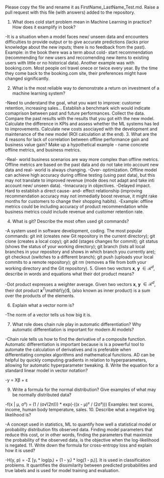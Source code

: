 Please copy the file and rename it as FirstName_LastName_Test.md. Raise a pull request with this file (with answers) added to the repository. 

1. What does cold start problem mean in Machine Learning in practice? How does it examplify in book?

-It is a situation when a model faces new/ unseen data and encounters difficulties to provide output or to give accurate predictions (lacks prior knowledge about the new inputs; there is no feedback from the past). Example: in the book there was a term about cold- start recommendation (recommending for new users and reccomending new items to existing users with little or no historical data). Another example was with booking.com. Most people onl travel onece or twice every year. By the time they come back to the booking.com site, their preferences might have changed significantly.

2. What is the most reliable way to demonstrate a return on investment of a machine learning system?

-Need to understand the goal, what you want to improve: customer retention, increasing sales... Establish a benchmark wich would indicate comaprison between past and future performances. Collect the data. Compare the past results with the results that you got eith the new model. Calculate the difference in KPIs and assess whether the ML systems has led to improvements. Calculate new costs asociayed with the development and maintenance of the new model (ROI calculation at the end). 
3. What are the 4 reasons for lack of correlation between offline performance gain and business value gain? Make up a hypothetical example - name concrete offline metrics, and business metrics. 

-Real- world business scenarios are way more complex than offline metrics. Offline metrics are based on the past data and do not take into account new data and real- world is always changing. 
-Over- optimization. Offline model can achieve high accuracy during offline testing (using past data), but this may not translate to improved revenue (mode does not adapt and take inti account new/ unseen data).
-Innacuracy in objectives. 
-Delayed impact. Hard to establish a direct cause- and- effect relationship (improving recommendation accuracy may not immediatly boost revenue, it might rake months for customers to change their shopping habits).
-Example: offline metrics could be including accuracy of product recommendation while business metrics could include revenue and customer retention rate. 

4. What is git? Describe the most often used git commands?

-A system used in software development, coding. The most popular commands: git init (creates new Git repository in the current directory); git clone (creates a local copy); git add (stages changes for commit); git status (shows the status of your working directory); git branch (lists all local branches in your repository and shows in which branch you currently are); git checkout (switches to a different branch); git push (uploads your local commits to a remote repository); git rm (removes a file from both your working directory and the Git repository).
5. Given two vectors $\mathbf{x}$, $\mathbf{y}$ $\in \mathcal{R}^{d}$, describe in words and equations what their dot product means?

-Dot product expresses a weighter average. Given two vectors $\mathbf{x}$, $\mathbf{y}$ $\in \mathcal{R}^{d}$, their dot product $\mathbf{x}^{T}$\mathbf{y}$, (also known as inner product) is a sum over the products of the elements.

6. Explain what a vector norm is?

-The norm of a vector tells us how big it is. 

7. What role does chain rule play in automatic differentiation? Why automatic differentiation is important for modern AI
models?

-Chain rule tells us how to find the derivative of a composite function. Automatic differentiation is important because is is a powerful tool to automate the calculation of derivatives and is preferable when differentiating complex algorithms and mathematical functions. AD can be helpful by quickly computing gradients in relation to hyperparameters, allowing for automatic hyperparameter tweaking.
8. Write the equation for a standard linear model in vector notation?

-y = Xβ + ε

9. Write a formula for the normal distribution? Give examples of what may be normally distributed data?

-f(x | μ, σ²) = (1 / (σ√(2π))) * exp(-((x - μ)² / (2σ²)))
Examples: test scores, income, human body temperature, sales.
10. Describe what a negative log likelihood is?

-A concept used in statistics, ML to quantify how well a statistical model or probability distribution fits observed data. Finding model parameters that reduce this cost, or in other words, finding the parameters that maximize the probability of the observed data, is the objective when the log-likelihood is negated.
11. Write down the formula for cross-entropy loss and explain how it is used?

-H(y, p) = -Σ [yᵢ * log(pᵢ) + (1 - yᵢ) * log(1 - pᵢ)]. It is used in classification problems. It quantifies the dissimilarity between predicted probabilities and true labels and is used for model training and evaluation. 
